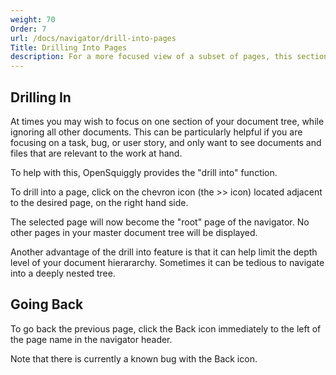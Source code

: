 ```yaml
---
weight: 70
Order: 7
url: /docs/navigator/drill-into-pages
Title: Drilling Into Pages
description: For a more focused view of a subset of pages, this section describes how you can drill into pages.
---
```

## Drilling In
At times you may wish to focus on one section of your document tree, while ignoring
all other documents. This can be particularly helpful if you are focusing on a task,
bug, or user story, and only want to see documents and files that are relevant to the
work at hand.

To help with this, OpenSquiggly provides the "drill into" function.

To drill into a page, click on the chevron icon (the >> icon) located adjacent to the desired
page, on the right hand side.

The selected page will now become the "root" page of the navigator. No other pages
in your master document tree will be displayed.

Another advantage of the drill into feature is that it can help limit the depth level
of your document hierararchy. Sometimes it can be tedious to navigate into a deeply
nested tree.

## Going Back
To go back the previous page, click the Back icon immediately to the left of the page name
in the navigator header.

Note that there is currently a known bug with the Back icon.
